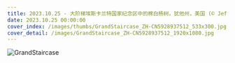 ```yaml
---
title: 2023.10.25 - 大阶梯埃斯卡兰特国家纪念区中的棉白杨树，犹他州，美国 (© Jeff Foott/Minden Pictures)
date: 2023.10.25 00:00:00
cover_index: /images/thumbs/GrandStaircase_ZH-CN5928937512_533x300.jpg
cover_detail: /images/GrandStaircase_ZH-CN5928937512_1920x1080.jpg
---
```


![GrandStaircase](/images/GrandStaircase_ZH-CN5928937512_1920x1080.jpg)
